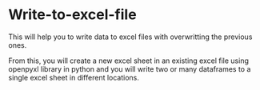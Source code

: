 # Write-to-excel-file

This will help you to write data to excel files with overwritting the previous ones.

From this, you will create a new excel sheet in an existing excel file using openpyxl library in python and
           you will write two or many dataframes to a single excel sheet in different locations.
